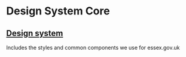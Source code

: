 # Design System Core

## [Design system](/docs/core/design/overview)
Includes the styles and common components we use for essex.gov.uk

